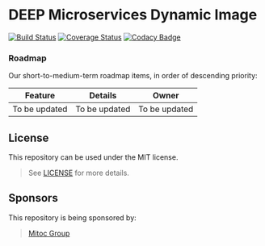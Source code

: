 DEEP Microservices Dynamic Image
================================

[![Build Status](https://magnum.travis-ci.com/MitocGroup/deep-microservices-dynamic-image.svg?token=K6deyi9kwkfxRyXwcv6c)](https://magnum.travis-ci.com/MitocGroup/deep-microservices-dynamic-image)
[![Coverage Status](https://coveralls.io/repos/MitocGroup/deep-microservices-dynamic-image/badge.svg)](https://coveralls.io/r/MitocGroup/deep-microservices-dynamic-image)
[![Codacy Badge](https://api.codacy.com/project/badge/16436fea5e144e6ab94b79de75234d63)](https://www.codacy.com/app/deep/deep-microservices-dynamic-image)

### Roadmap

Our short-to-medium-term roadmap items, in order of descending priority:

Feature | Details | Owner
--------|---------|------
To be updated | To be updated | To be updated

## License

This repository can be used under the MIT license.
> See [LICENSE](LICENSE) for more details.

## Sponsors

This repository is being sponsored by:
> [Mitoc Group](http://www.mitocgroup.com)
